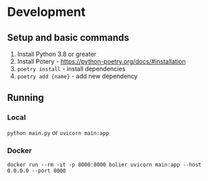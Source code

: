 # Development
## Setup and basic commands 
1. Install Python 3.8 or greater  
2. Install Potery - https://python-poetry.org/docs/#installation  
3. `poetry install` - install dependencies 
4. `poetry add {name}` - add new dependency

## Running 
### Local 
`python main.py` or `uvicorn main:app`
### Docker 
`docker run --rm -it -p 8000:8000 bolier uvicorn main:app --host 0.0.0.0 --port 8000`